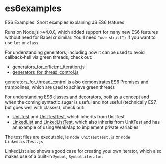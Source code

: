 # es6examples
ES6 Examples: Short examples explaining JS ES6 features

Runs on Node.js >v4.0.0, which added support for many new ES6 features without need for Babel or similar.
You'll need `"use strict";` if you want to use `let` or `class`.

For understanding generators, including how it can be used to avoid callback-hell via green threads, check out:
- [generators_for_efficient_iteration.js](generators_for_efficient_iteration.js)
- [generators_for_thread_control.js](generators_for_thread_control.js)

generators_for_thread_control.js also demonstrates ES6 Promises and trampolines, which are used to achieve green threads

For understanding ES6 classes and decorators, both as a concept and when the coming syntactic sugar is useful and not useful (technically ES7, but goes well with classes), check out:
- [UnitTest](UnitTest.js) and [UnitTestTest](UnitTestTest.js), which inherits from UnitTest
- [LinkedList](LinkedList.js) and [LinkedListTest](LinkedListTest.js), which also inherits from UnitTest and has an example of using WeakMap to implement private variables

The test files are executable, ie `node UnitTestTest.js` or `node LinkedListTest.js`

LinkedList also shows a good case for creating your own iterator, which also makes use of a built-in `Symbol`, `Symbol.iterator`.
